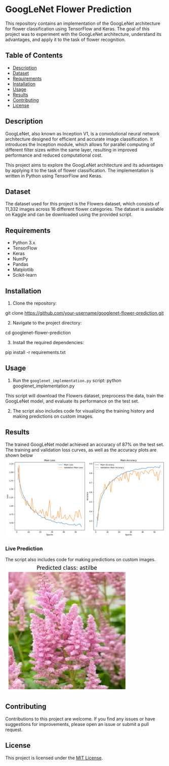 # GoogLeNet Flower Prediction

This repository contains an implementation of the GoogLeNet architecture for flower classification using TensorFlow and Keras. The goal of this project was to experiment with the GoogLeNet architecture, understand its advantages, and apply it to the task of flower recognition.

## Table of Contents

- [Description](#description)
- [Dataset](#dataset)
- [Requirements](#requirements)
- [Installation](#installation)
- [Usage](#usage)
- [Results](#results)
- [Contributing](#contributing)
- [License](#license)

## Description

GoogLeNet, also known as Inception V1, is a convolutional neural network architecture designed for efficient and accurate image classification. It introduces the Inception module, which allows for parallel computing of different filter sizes within the same layer, resulting in improved performance and reduced computational cost.

This project aims to explore the GoogLeNet architecture and its advantages by applying it to the task of flower classification. The implementation is written in Python using TensorFlow and Keras.

## Dataset

The dataset used for this project is the Flowers dataset, which consists of 11,332 images across 16 different flower categories. The dataset is available on Kaggle and can be downloaded using the provided script.

## Requirements

- Python 3.x
- TensorFlow
- Keras
- NumPy
- Pandas
- Matplotlib
- Scikit-learn

## Installation

1. Clone the repository:

git clone https://github.com/your-username/googlenet-flower-prediction.git

2. Navigate to the project directory:

cd googlenet-flower-prediction

3. Install the required dependencies:

pip install -r requirements.txt

## Usage

1. Run the `googlenet_implementation.py` script:
python googlenet_implementation.py

This script will download the Flowers dataset, preprocess the data, train the GoogLeNet model, and evaluate its performance on the test set.

2. The script also includes code for visualizing the training history and making predictions on custom images.

## Results

The trained GoogLeNet model achieved an accuracy of 87% on the test set. The training and validation loss curves, as well as the accuracy plots are shown below
![Results](assets/result.png)

### Live Prediction
The script also includes code for making predictions on custom images.
![Live Prediction](assets/live_prediction.png)

## Contributing

Contributions to this project are welcome. If you find any issues or have suggestions for improvements, please open an issue or submit a pull request.

## License

This project is licensed under the [MIT License](LICENSE).